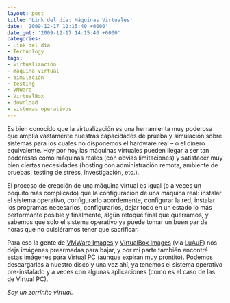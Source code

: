 ```yaml
---
layout: post
title: 'Link del día: Máquinas Virtuales'
date: '2009-12-17 12:15:40 +0000'
date_gmt: '2009-12-17 14:15:40 +0000'
categories:
- Link del día
- Technology
tags:
- virtualización
- máquina virtual
- simulación
- testing
- VMWare
- VirtualBox
- download
- sistemas operativos
---
```


Es bien conocido que la virtualización es una herramienta muy poderosa que amplía vastamente nuestras capacidades de prueba y simulación sobre sistemas para los cuales no disponemos el hardware real &ndash; o el dinero equivalente. Hoy por hoy las máquinas virtuales pueden llegar a ser tan poderosas como máquinas reales (con obvias limitaciones) y satisfacer muy bien ciertas necesidades (hosting con administración remota, ambiente de pruebas, testing de stress, investigación, etc.).

El proceso de creación de una máquina virtual es igual (o a veces un poquito más complicado) que la configuración de una máquina real: instalar el sistema operativo, configurarlo acordemente, configurar la red, instalar los programas necesarios, configurarlos, dejar todo en un estado lo más performante posible y finalmente, algún retoque final que querramos, y sabemos que solo el sistema operativo ya puede tomar un buen par de horas que no quisiéramos tener que sacrificar.

Para eso la gente de [VMWare Images](http://www.thoughtpolice.co.uk/vmware/) y [VirtualBox Images](http://virtualbox.wordpress.com/images/) (via [LuAuF](http://luauf.com/2009/10/16/imagenes-de-maquinas-virtuales-para-vmware-y-virtualbox/)) nos deja imágenes prearmadas para bajar, y por mi parte también encontré estas imágenes para [Virtual PC](http://www.microsoft.com/downloads/details.aspx?FamilyID=21eabb90-958f-4b64-b5f1-73d0a413c8ef) (aunque expiran muy prontito). Podemos descargarlas a nuestro disco y una vez ahí, ya tenemos el sistema operativo pre-instalado y a veces con algunas aplicaciones (como es el caso de las de Virtual PC).

_Soy un zorrinito virtual._
